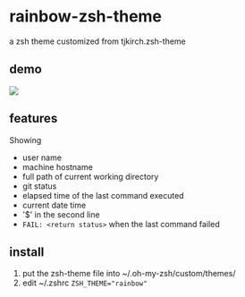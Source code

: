 # rainbow-zsh-theme
a zsh theme customized from tjkirch.zsh-theme

## demo

![](https://roger-wu.github.io/rainbow-zsh-theme/img/demo.png)

## features

Showing
* user name
* machine hostname
* full path of current working directory
* git status
* elapsed time of the last command executed
* current date time
* '$' in the second line
* `FAIL: <return status>` when the last command failed

## install

1. put the zsh-theme file into ~/.oh-my-zsh/custom/themes/
2. edit ~/.zshrc `ZSH_THEME="rainbow"`
